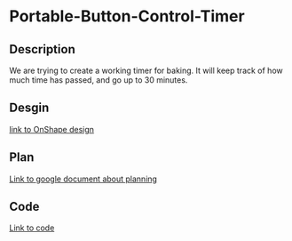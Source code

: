 # Portable-Button-Control-Timer

## Description
We are trying to create a working timer for baking. It will keep track of how much time has passed, and go up to 30 minutes. 

## Desgin 
[link to OnShape design](https://cvilleschools.onshape.com/documents/f0e050e31ed30559f61d16f6/w/8df2d4cb2d1d1daf7c273573/e/c6e4d339d0c5efd6b978cd7a)

## Plan
[Link to google document about planning](https://docs.google.com/document/d/1Kk5wZyEENQwe0-OGovz99GcC6-_3BWwYgUEaeRY9icc/edit)

## Code 
[Link to code](https://create.arduino.cc/editor/sgupta70/7293c979-0f51-4a7c-8def-8573435dd738)

